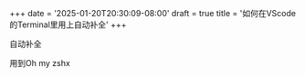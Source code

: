 +++
date = '2025-01-20T20:30:09-08:00'
draft = true
title = '如何在VScode的Terminal里用上自动补全'
+++

自动补全

用到Oh my zshx